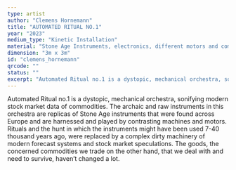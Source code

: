 ```yaml
---
type: artist
author: "Clemens Hornemann"
title: "AUTOMATED RITUAL NO.1"
year: "2023"
medium_type: "Kinetic Installation"
material: "Stone Age Instruments, electronics, different motors and compressors, server parts"
dimension: "3m x 3m"
id: "clemens_hornemann"
qrcode: ""
status: ""
excerpt: "Automated Ritual no.1 is a dystopic, mechanical orchestra, sonifying modern stock market data of commodities. The archaic and raw instruments in this orchestra are replicas of Stone Age instruments that were found across Europe and are harnessed and played by contrasting machines and motors. Rituals and the hunt in which the instruments might have been used 7-40 thousand years ago, were replaced by a complex dirty machinery of modern forecast systems and stock market speculations..."
---
```

Automated Ritual no.1 is a dystopic, mechanical orchestra, sonifying modern stock market data of commodities. The archaic and raw instruments in this orchestra are replicas of Stone Age instruments that were found across Europe and are harnessed and played by contrasting machines and motors. Rituals and the hunt in which the instruments might have been used 7-40 thousand years ago, were replaced by a complex dirty machinery of modern forecast systems and stock market speculations. The goods, the concerned commodities we trade on the other hand, that we deal with and need to survive, haven’t changed a lot.
